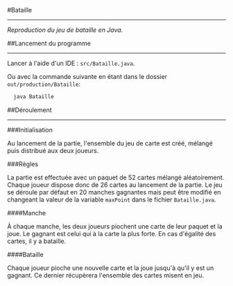 #Bataille

---
_Reproduction du jeu de bataille en Java._

##Lancement du programme

---
Lancer à l'aide d'un IDE : `src/Bataille.java`.


Ou avec la commande suivante en étant dans le dossier `out/production/Bataille`:
```bash
  java Bataille
```
##Déroulement

---
###Initialisation

Au lancement de la partie, l'ensemble du jeu de carte est créé, mélangé puis distribué aux deux joueurs.

###Règles

La partie est effectuée avec un paquet de 52 cartes mélangé aléatoirement. Chaque joueur dispose donc de 26 cartes au lancement de la partie.
Le jeu se déroule par défaut en 20 manches gagnantes mais peut être modifié en changeant la valeur de la variable `maxPoint` dans le fichier `Bataille.java`.

####Manche

À chaque manche, les deux joueurs piochent une carte de leur paquet et la joue.
Le gagnant est celui qui à la carte la plus forte.
En cas d'égalité des cartes, il y a bataille.

####Bataille

Chaque joueur pioche une nouvelle carte et la joue jusqu'à qu'il y est un gagnant.
Ce dernier récupèrera l'ensemble des cartes misent en jeu.